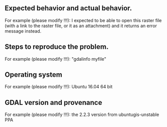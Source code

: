 <!--
IMPORTANT: Do NOT use GitHub to post any questions or support requests!
           They will be closed immediately and ignored.

Questions should go to the gdal-dev mailing list at
https://lists.osgeo.org/mailman/listinfo/gdal-dev
or other support forums. GitHub issues are for bug
reports and suggestions for new features.

The GDAL project is made of contributions from various individuals and
organizations, each with their own focus. The issue you are facing is
not necessarily in the priority list of those contributors and consequently
there is no guarantee that it will be addressed in a timely manner.
If this bug report or feature request is high-priority for you,
we suggest engaging a GDAL developer or support organisation and
financially sponsoring a fix.

-->

## Expected behavior and actual behavior.

For example (please modify !!!): I expected to be able to open this raster file (with a link to
the raster file, or it as an attachment) and it returns an error message
instead.

## Steps to reproduce the problem.

For example (please modify !!!): "gdalinfo myfile"

## Operating system

For example (please modify !!!): Ubuntu 16.04 64 bit

## GDAL version and provenance

For example (please modify !!!): the 2.2.3 version from ubuntugis-unstable PPA
